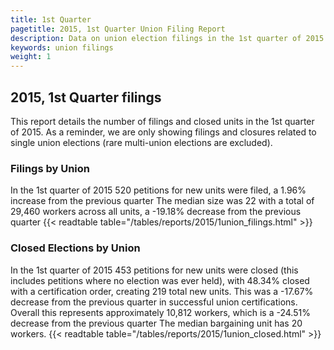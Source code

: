 ```yaml
---
title: 1st Quarter
pagetitle: 2015, 1st Quarter Union Filing Report
description: Data on union election filings in the 1st quarter of 2015
keywords: union filings
weight: 1
---
```


## 2015, 1st Quarter filings

This report details the number of filings and closed units in the 1st quarter of 2015. As a reminder, we are only showing filings and closures related to single union elections (rare multi-union elections are excluded).

### Filings by Union
In the 1st quarter of 2015 520 petitions for new units were filed, a 1.96% increase from the previous quarter The median size was 22 with a total of 29,460 workers across all units, a -19.18% decrease from the previous quarter
{{< readtable table="/tables/reports/2015/1union_filings.html" >}}

### Closed Elections by Union
In the 1st quarter of 2015 453 petitions for new units were closed (this includes petitions where no election was ever held), with 48.34% closed with a certification order, creating 219 total new units. This was a -17.67% decrease from the previous quarter in successful union certifications. Overall this represents approximately 10,812 workers, which is a -24.51% decrease from the previous quarter The median bargaining unit has 20 workers.
{{< readtable table="/tables/reports/2015/1union_closed.html" >}}
